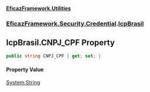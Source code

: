 #### [EficazFramework.Utilities](EficazFrameworkUtilities.md 'EficazFramework Utilities')
### [EficazFramework.Security.Credential](EficazFrameworkUtilities.md#EficazFramework.Security.Credential 'EficazFramework.Security.Credential').[IcpBrasil](EficazFramework.Security.Credential/IcpBrasil.md 'EficazFramework.Security.Credential.IcpBrasil')

## IcpBrasil.CNPJ_CPF Property

```csharp
public string CNPJ_CPF { get; set; }
```

#### Property Value
[System.String](https://docs.microsoft.com/en-us/dotnet/api/System.String 'System.String')